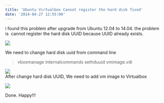 ```yaml
---
title: 'Ubuntu Virtualbox Cannot register the hard disk fixed'
date: '2014-04-27 12:55:00'
---
```


i found this problem after upgrade from Ubuntu 12.04 to 14.04. the problem is  cannot register the hard disk UUID because UUID already exists.  
  
[![](http://3.bp.blogspot.com/-j-_ROatWIwE/U1yaL8zf60I/AAAAAAAAOHw/lZBfZRr-hbQ/s1600/Screenshot-33.png)](http://3.bp.blogspot.com/-j-_ROatWIwE/U1yaL8zf60I/AAAAAAAAOHw/lZBfZRr-hbQ/s1600/Screenshot-33.png)  
  
We need to change hard disk uuid from command line  
  

> vboxmanage internalcommands sethduuid vmimage.vdi

  
[![](http://4.bp.blogspot.com/-ey6DD8hUUmo/U1ybFVMV_sI/AAAAAAAAOH4/2u5kpN4hntw/s1600/Screenshot-null@null:+-media-null-Music-VM-kali.png)](http://4.bp.blogspot.com/-ey6DD8hUUmo/U1ybFVMV_sI/AAAAAAAAOH4/2u5kpN4hntw/s1600/Screenshot-null@null:+-media-null-Music-VM-kali.png)  
After change hard disk UUID, We need to add vm image to Virtualbox  
  
  
[![](http://3.bp.blogspot.com/-PMqSX_ugDoc/U1ybheIl_XI/AAAAAAAAOIA/qVVtr6bbq3E/s1600/Screenshot-34.png)](http://3.bp.blogspot.com/-PMqSX_ugDoc/U1ybheIl_XI/AAAAAAAAOIA/qVVtr6bbq3E/s1600/Screenshot-34.png)  
  
  
Done. Happy!!!
